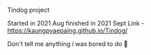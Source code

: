 Tindog project

Started in 2021 Aug finished in 2021 Sept
Link - https://kaungpyaepaing.github.io/Tindog/

Don't tell me anything i was bored to do 🙂
